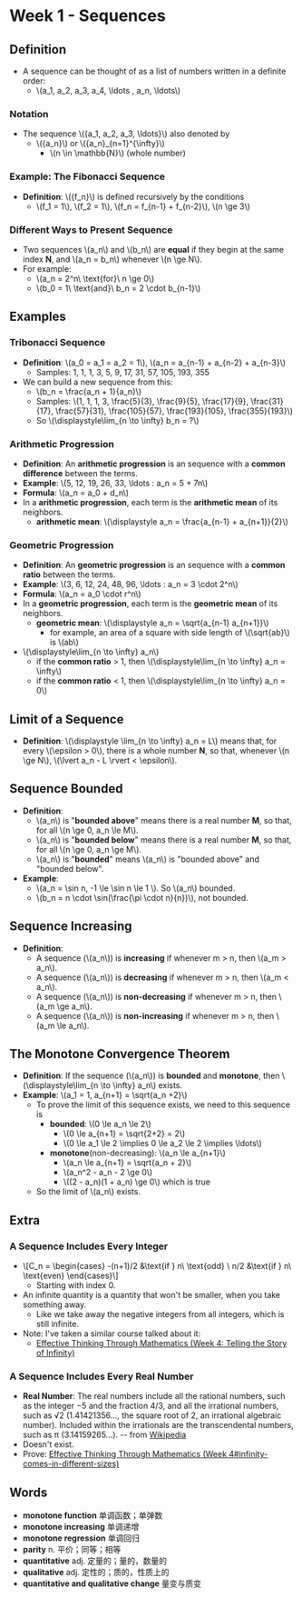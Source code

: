 # Week 1 - Sequences

## Definition

* A sequence can be thought of as a list of numbers written in a definite order:
    * \\(a_1, a_2, a_3, a_4, \ldots , a_n, \ldots\\)

### Notation

* The sequence \\({a_1, a_2, a_3, \ldots}\\) also denoted by
    * \\(\{a_n\}\\) or \\(\{a_n\}_{n=1}^{\infty}\\)
        * \\(n \in \mathbb{N}\\) (whole number)

### Example: The Fibonacci Sequence

* **Definition**: \\(\{f_n\}\\) is defined recursively by the conditions
    * \\(f_1 = 1\\), \\(f_2 = 1\\), \\(f_n = f_{n-1} + f_{n-2}\\), \\(n \ge 3\\)

### Different Ways to Present Sequence

* Two sequences \\(a_n\\) and \\(b_n\\) are **equal** if they begin at the same index **N**, and \\(a_n = b_n\\) whenever \\(n \ge N\\).
* For example:
    * \\(a_n = 2^n\ \text{for}\ n \ge 0\\)
    * \\(b_0 = 1\ \text{and}\ b_n = 2 \cdot b_{n-1}\\)

## Examples

### Tribonacci Sequence

* **Definition**: \\(a_0 = a_1 = a_2 = 1\\), \\(a_n = a_{n-1} + a_{n-2} + a_{n-3}\\)
    * Samples: 1, 1, 1, 3, 5, 9, 17, 31, 57, 105, 193, 355
* We can build a new sequence from this:
    * \\(b_n = \frac{a_n + 1}{a_n}\\)
    * Samples: \\(1, 1, 1, 3, \frac{5}{3}, \frac{9}{5}, \frac{17}{9}, \frac{31}{17}, \frac{57}{31}, \frac{105}{57}, \frac{193}{105}, \frac{355}{193}\\)
    * So \\(\displaystyle\lim_{n \to \infty} b_n = ?\\)

### Arithmetic Progression

* **Definition**: An **arithmetic progression** is an sequence with a **common difference** between the terms.
* **Example**: \\(5, 12, 19, 26, 33, \ldots : a_n = 5 + 7n\\)
* **Formula**: \\(a_n = a_0 + d_n\\)
* In a **arithmetic progression**, each term is the **arithmetic mean** of its neighbors.
    * **arithmetic mean**: \\(\displaystyle a_n = \frac{a_{n-1} + a_{n+1}}{2}\\)

### Geometric Progression

* **Definition**: An **geometric progression** is an sequence with a **common ratio** between the terms.
* **Example**: \\(3, 6, 12, 24, 48, 96, \ldots : a_n = 3 \cdot 2^n\\)
* **Formula**: \\(a_n = a_0 \cdot r^n\\)
* In a **geometric progression**, each term is the **geometric mean** of its neighbors.
    * **geometric mean**: \\(\displaystyle a_n = \sqrt{a_{n-1} a_{n+1}}\\)
        * for example, an area of a square with side length of \\(\sqrt{ab}\\) is \\(ab\\)
* \\(\displaystyle\lim_{n \to \infty} a_n\\)
    * if the **common ratio** > 1, then \\(\displaystyle\lim_{n \to \infty} a_n = \infty\\)
    * if the **common ratio** < 1, then \\(\displaystyle\lim_{n \to \infty} a_n = 0\\)

## Limit of a Sequence

* **Definition**: \\(\displaystyle \lim_{n \to \infty} a_n = L\\) means that, for every \\(\epsilon > 0\\), there is a whole number **N**, so that, whenever \\(n \ge N\\), \\(\lvert a_n - L \rvert < \epsilon\\).

## Sequence Bounded

* **Definition**: 
    * \\(a_n\\) is "**bounded above**" means there is a real number **M**, so that, for all \\(n \ge 0, a_n \le M\\).
    * \\(a_n\\) is "**bounded below**" means there is a real number **M**, so that, for all \\(n \ge 0, a_n \ge M\\).
    * \\(a_n\\) is "**bounded**" means \\(a_n\\) is "bounded above" and "bounded below".
* **Example**: 
    * \\(a_n = \sin n, -1 \le \sin n \le 1 \\). So \\(a_n\\) bounded.
    * \\(b_n = n \cdot \sin(\frac{\pi \cdot n}{n})\\), not bounded.

## Sequence Increasing

* **Definition**: 
    * A sequence (\\(a_n\\)) is **increasing** if whenever m > n, then \\(a_m > a_n\\).
    * A sequence (\\(a_n\\)) is **decreasing** if whenever m > n, then \\(a_m < a_n\\).
    * A sequence (\\(a_n\\)) is **non-decreasing** if whenever m > n, then \\(a_m \ge a_n\\).
    * A sequence (\\(a_n\\)) is **non-increasing** if whenever m > n, then \\(a_m \le a_n\\).

## The Monotone Convergence Theorem

* **Definition**: If the sequence (\\(a_n\\)) is **bounded** and **monotone**, then \\(\displaystyle\lim_{n \to \infty} a_n\\) exists.
* **Example**: \\(a_1 = 1, a_{n+1} = \sqrt{a_n +2}\\)
    * To prove the limit of this sequence exists, we need to this sequence is
        * **bounded**: \\(0 \le a_n \le 2\\)
            * \\(0 \le a_{n+1} = \sqrt{2+2} = 2\\)
            * \\(0 \le a_1 \le 2 \implies 0 \le a_2 \le 2 \implies \ldots\\)
        * **monotone**(non-decreasing): \\(a_n \le a_{n+1}\\) 
            * \\(a_n \le a_{n+1} = \sqrt{a_n + 2}\\) 
            * \\(a_n^2 - a_n - 2 \ge 0\\) 
            * \\((2 - a_n)(1 + a_n) \ge 0\\) which is true
    * So the limit of \\(a_n\\) exists.

## Extra

### A Sequence Includes Every Integer

* \\[C_n = \begin{cases}
   -(n+1)/2 &\text{if } n\ \text{odd}  \\
   n/2 &\text{if } n\ \text{even}
\end{cases}\\]
    * Starting with index 0.
* An infinite quantity is a quantity that won't be smaller, when you take something away.
    * Like we take away the negative integers from all integers, which is still infinite.
* Note: I've taken a similar course talked about it: 
    * [Effective Thinking Through Mathematics (Week 4: Telling the Story of Infinity)](https://cs.ericyy.me/effective-thinking-through-mathematics/week-4-telling-the-story-of-infinity.html)

### A Sequence Includes Every Real Number

* **Real Number**: The real numbers include all the rational numbers, such as the integer −5 and the fraction 4/3, and all the irrational numbers, such as √2 (1.41421356..., the square root of 2, an irrational algebraic number). Included within the irrationals are the transcendental numbers, such as π (3.14159265...). -- from [Wikipedia](https://en.wikipedia.org/wiki/Real_number)
* Doesn't exist.
* Prove: [Effective Thinking Through Mathematics (Week 4#infinity-comes-in-different-sizes)](https://cs.ericyy.me/effective-thinking-through-mathematics/week-4-telling-the-story-of-infinity.html#infinity-comes-in-different-sizes)

## Words

* **monotone function** 单调函数；单弹数
* **monotone increasing** 单调递增
* **monotone regression** 单调回归
* **parity** n. 平价；同等；相等
* **quantitative** adj. 定量的；量的，数量的
* **qualitative** adj. 定性的；质的，性质上的
* **quantitative and qualitative change** 量变与质变


